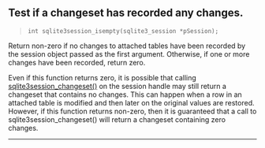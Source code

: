 ## Test if a changeset has recorded any changes.


> ```
> int sqlite3session_isempty(sqlite3_session *pSession);
> 
> ```


Return non\-zero if no changes to attached tables have been recorded by 
the session object passed as the first argument. Otherwise, if one or 
more changes have been recorded, return zero.


Even if this function returns zero, it is possible that calling
[sqlite3session\_changeset()](#sqlite3session_changeset) on the session handle may still return a
changeset that contains no changes. This can happen when a row in 
an attached table is modified and then later on the original values 
are restored. However, if this function returns non\-zero, then it is
guaranteed that a call to sqlite3session\_changeset() will return a 
changeset containing zero changes.




---


